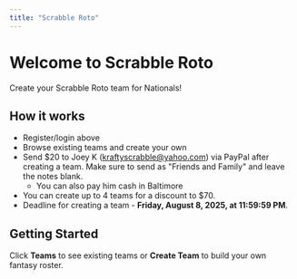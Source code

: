 ```yaml
---
title: "Scrabble Roto"
---
```


# Welcome to Scrabble Roto

Create your Scrabble Roto team for Nationals!

## How it works
- Register/login above
- Browse existing teams and create your own
- Send $20 to Joey K (kraftyscrabble@yahoo.com) via PayPal after creating a team.
Make sure to send as "Friends and Family" and leave the notes blank.
    - You can also pay him cash in Baltimore
- You can create up to 4 teams for a discount to $70.
- Deadline for creating a team - **Friday, August 8, 2025, at 11:59:59 PM**.

## Getting Started
Click **Teams** to see existing teams or **Create Team** to build your own fantasy roster.